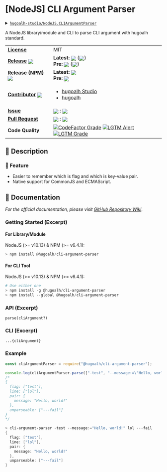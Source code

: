 # \[NodeJS\] CLI Argument Parser

<details>
  <summary><a href="https://github.com/hugoalh-studio/NodeJS.CLIArgumentParser"><code>hugoalh-studio/NodeJS.CLIArgumentParser</code></a></summary>
  <img align="center" alt="GitHub Language Count" src="https://img.shields.io/github/languages/count/hugoalh-studio/NodeJS.CLIArgumentParser?logo=github&logoColor=ffffff&style=flat-square" />
  <img align="center" alt="GitHub Top Langauge" src="https://img.shields.io/github/languages/top/hugoalh-studio/NodeJS.CLIArgumentParser?logo=github&logoColor=ffffff&style=flat-square" />
  <img align="center" alt="GitHub Repo Size" src="https://img.shields.io/github/repo-size/hugoalh-studio/NodeJS.CLIArgumentParser?logo=github&logoColor=ffffff&style=flat-square" />
  <img align="center" alt="GitHub Code Size" src="https://img.shields.io/github/languages/code-size/hugoalh-studio/NodeJS.CLIArgumentParser?logo=github&logoColor=ffffff&style=flat-square" />
  <img align="center" alt="GitHub Watcher" src="https://img.shields.io/github/watchers/hugoalh-studio/NodeJS.CLIArgumentParser?logo=github&logoColor=ffffff&style=flat-square" />
  <img align="center" alt="GitHub Star" src="https://img.shields.io/github/stars/hugoalh-studio/NodeJS.CLIArgumentParser?logo=github&logoColor=ffffff&style=flat-square" />
  <img align="center" alt="GitHub Fork" src="https://img.shields.io/github/forks/hugoalh-studio/NodeJS.CLIArgumentParser?logo=github&logoColor=ffffff&style=flat-square" />
</details>

A NodeJS library/module and CLI to parse CLI argument with hugoalh standard.

<table>
  <tr>
    <td><a href="./LICENSE.md"><b>License</b></a></td>
    <td>MIT</td>
  </tr>
  <tr>
    <td><a href="https://github.com/hugoalh-studio/NodeJS.CLIArgumentParser/releases"><b>Release</b></a> <img align="center" src="https://img.shields.io/github/downloads/hugoalh-studio/NodeJS.CLIArgumentParser/total?label=%20&style=flat-square" /></td>
    <td>
      <b>Latest:</b> <img align="center" src="https://img.shields.io/github/release/hugoalh-studio/NodeJS.CLIArgumentParser?sort=semver&label=%20&style=flat-square" /> (<img align="center" src="https://img.shields.io/github/release-date/hugoalh-studio/NodeJS.CLIArgumentParser?label=%20&style=flat-square" />)<br />
      <b>Pre:</b> <img align="center" src="https://img.shields.io/github/release/hugoalh-studio/NodeJS.CLIArgumentParser?include_prereleases&sort=semver&label=%20&style=flat-square" /> (<img align="center" src="https://img.shields.io/github/release-date-pre/hugoalh-studio/NodeJS.CLIArgumentParser?label=%20&style=flat-square" />)
    </td>
  </tr>
  <tr>
    <td><a href="https://www.npmjs.com/package/@hugoalh/advanced-determine"><b>Release (NPM)</b></a> <img align="center" src="https://img.shields.io/npm/dt/@hugoalh/advanced-determine?label=%20&style=flat-square" /></td>
    <td>
      <b>Latest:</b> <img align="center" src="https://img.shields.io/npm/v/@hugoalh/advanced-determine/latest?label=%20&style=flat-square" /><br />
      <b>Pre:</b> <img align="center" src="https://img.shields.io/npm/v/@hugoalh/advanced-determine/pre?label=%20&style=flat-square" />
    </td>
  </tr>
  <tr>
    <td><a href="https://github.com/hugoalh-studio/NodeJS.CLIArgumentParser/graphs/contributors"><b>Contributor</b></a> <img align="center" src="https://img.shields.io/github/contributors/hugoalh-studio/NodeJS.CLIArgumentParser?label=%20&style=flat-square" /></td>
    <td><ul>
        <li><a href="https://github.com/hugoalh-studio">hugoalh Studio</a></li>
        <li><a href="https://github.com/hugoalh">hugoalh</a></li>
    </ul></td>
  </tr>
  <tr>
    <td><a href="https://github.com/hugoalh-studio/NodeJS.CLIArgumentParser/issues?q=is%3Aissue"><b>Issue</b></a></td>
    <td><img align="center" src="https://img.shields.io/github/issues-raw/hugoalh-studio/NodeJS.CLIArgumentParser?label=%20&style=flat-square" /> : <img align="center" src="https://img.shields.io/github/issues-closed-raw/hugoalh-studio/NodeJS.CLIArgumentParser?label=%20&style=flat-square" /></td>
  </tr>
  <tr>
    <td><a href="https://github.com/hugoalh-studio/NodeJS.CLIArgumentParser/pulls?q=is%3Apr"><b>Pull Request</b></a></td>
    <td><img align="center" src="https://img.shields.io/github/issues-pr-raw/hugoalh-studio/NodeJS.CLIArgumentParser?label=%20&style=flat-square" /> : <img align="center" src="https://img.shields.io/github/issues-pr-closed-raw/hugoalh-studio/NodeJS.CLIArgumentParser?label=%20&style=flat-square" /></td>
  </tr>
  <tr>
    <td><b>Code Quality</b></td>
    <td>
      <a href="https://www.codefactor.io/repository/github/hugoalh-studio/nodejs.cliargumentparser"><img align="center" alt="CodeFactor Grade" src="https://img.shields.io/codefactor/grade/github/hugoalh-studio/NodeJS.CLIArgumentParser?logo=codefactor&logoColor=ffffff&style=flat-square" /></a>
      <a href="https://lgtm.com/projects/g/hugoalh-studio/NodeJS.CLIArgumentParser/alerts"><img align="center" alt="LGTM Alert" src="https://img.shields.io/lgtm/alerts/g/hugoalh-studio/NodeJS.CLIArgumentParser?label=%20&logo=lgtm&logoColor=ffffff&style=flat-square" /></a>
      <a href="https://lgtm.com/projects/g/hugoalh-studio/NodeJS.CLIArgumentParser/context:javascript"><img align="center" alt="LGTM Grade" src="https://img.shields.io/lgtm/grade/javascript/g/hugoalh-studio/NodeJS.CLIArgumentParser?logo=lgtm&logoColor=ffffff&style=flat-square" /></a>
    </td>
  </tr>
</table>

## 📜 Description

### 🌟 Feature

- Easier to remember which is flag and which is key-value pair.
- Native support for CommonJS and ECMAScript.

## 📄 Documentation

*For the official documentation, please visit [GitHub Repository Wiki](https://github.com/hugoalh-studio/NodeJS.CLIArgumentParser/wiki)*.

### Getting Started (Excerpt)

#### For Library/Module

NodeJS (>= v10.13) & NPM (>= v6.4.1):

```powershell
> npm install @hugoalh/cli-argument-parser
```

#### For CLI Tool

NodeJS (>= v10.13) & NPM (>= v6.4.1):

```powershell
# Use either one
> npm install -g @hugoalh/cli-argument-parser
> npm install --global @hugoalh/cli-argument-parser
```

### API (Excerpt)

`parse(cliArgument?)`

### CLI (Excerpt)

`...{cliArgument}`

### Example

```javascript
const cliArgumentParser = require("@hugoalh/cli-argument-parser");

console.log(cliArgumentParser.parse(["-test", "--message:=\"Hello, world!\"", "lol", "---fail"]));
/*
{
  flag: ["test"],
  line: ["lol"],
  pair: {
    message: "Hello, world!"
  },
  unparseable: ["---fail"]
}
*/
```
```powershell
> cli-argument-parser -test --message:="Hello, world!" lol ---fail
{
  flag: ["test"],
  line: ["lol"],
  pair: {
    message: "Hello, world!"
  },
  unparseable: ["---fail"]
}
```

